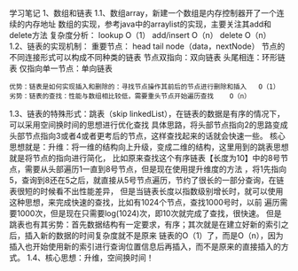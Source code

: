 学习笔记
1、数组和链表
1.1、数组array，新建一个数组是内存控制器开了一个连续的内存地址
    数组的实现，参考java中的arraylist的实现，主要关注其add和delete方法
    复杂度分析：
        lookup          O（1）
        add/insert      O（n）
        delete          O（n）        
1.2、链表的实现机制：
    重要节点：
        head
        tail
        node（data，nextNode）
    节点的不同连接形式可以构成不同种类的链表
    节点双指向：双向链表
    头尾相连：环形链表
    仅指向单一节点：单向链表
    
    优势：链表是如何实现插入和删除的：寻找节点操作其前后的节点进行删除和插入   O（1）
    劣势：链表的查找：性能与数组相比较低，需要重头节点开始遍历查找    O（n）
1.3、链表的特殊形式：跳表（skip linkedList），在链表的数据是有序的情况下，可以采用空间换时间的思想进行优化查找
    具体思路，将头部节点指向2的思路变成头部节点指向3或者4或者更考后的节点，这样查找起来的话就会快速一些。
    核心思想就是：升维：将一维的结构向上升级，变成二维的结构，这里用到的跳表思想就是将节点的指向进行简化，
        比如原来查找这个有序链表【长度为10】中的8号节点，需要从头部遍历1一直到8号节点，但是现在使用提升维度的方法
        ，将1先指向5，查询到8还在5之后，就直接从5号节点遍历，节约了很长的一部分查询，在链表很短的时候看不出性能差异，
        但是当链表长度以指数级别增长时，就可以使用这种思想，来完成快速的查找，比如有1024个节点，查找1000号时，以前
        遍历需要1000次，但是现在只需要log(1024)次，即10次就完成了查找，很快速。
    但是跳表也有其劣势：首先数据结构有一定要求，有序；其次就是在建立好新的索引之后，插入新的数据的时间复杂度就不是原来
        链表的O（1）了，而是O（n），因为插入也开始使用新的索引进行查询位置信息后再插入，而不是原来的直接插入的方式。
1.4、核心思想：升维，空间换时间！
